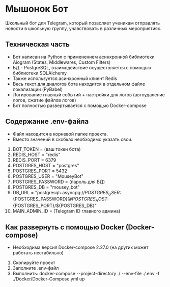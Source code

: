 # Мышонок Бот
 Школьный бот для Telegram, который позволяет ученикам отправлять новости в школьную группу, учавствовать в различных мероприятиях.


## Техническая часть
 - Бот написан на Python с применением асинхронной библиотеки Aiogram (States, Middlewares, Custom Filters)
 - БД - PostgreSQL, взаимодействие осуществляется с помощью библиотеки SQLAlchemy
 - Также используется асинхронный клиент Redis
 - Весь текст для диалогов бота находится в отдельном файле локализации (PyBabel)
 - Логирование главный событий + настройки для логов (автоудаление логов, сжатие файлов логов)
 - Бот полностью развертывается с помощью Docker-compose


## Содержание .env-файла
- Файл находится в корневой папке проекта.
- Вместо значений в скобках необходимо указать свои.
 1. BOT_TOKEN = (ваш токен бота)
 2. REDIS_HOST = "redis"
 3. REDIS_PORT = 6379
 4. POSTGRES_HOST = "postgres"
 5. POSTGRES_PORT = 5432
 6. POSTGRES_USER = "MouseyBot"
 7. POSTGRES_PASSWORD = (пароль для БД)
 8. POSTGRES_DB = "mousey_bot"
 9. DB_URL = "postgresql+asyncpg://${POSTGRES_USER}:${POSTGRES_PASSWORD}@${POSTGRES_HOST}:${POSTGRES_PORT}/${POSTGRES_DB}"
 10. MAIN_ADMIN_ID = (Telegram ID главного админа)


## Как развернуть с помощью Docker (Docker-compose)
- Необходима версия Docker-compose 2.27.0 (на других может работать нестабильно)
 1. Скопируйте проект
 2. Заполните .env-файл
 3. Выполнить: docker-compose --project-directory ./ --env-file ./.env -f ./Docker/Docker-Compose.yml up


